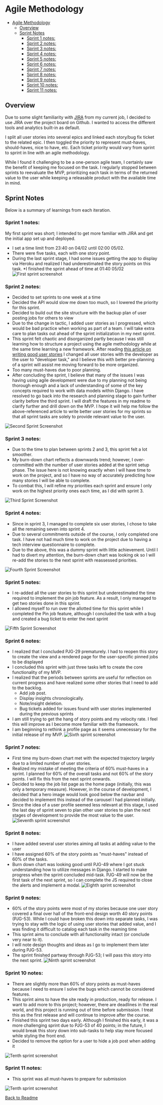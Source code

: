 # Agile Methodology
* [Agile Methodology](#agile-methodology)
  * [Overview](#overview)
  * [Sprint Notes](#sprint-notes)
    * [Sprint 1 notes:](#sprint-1-notes)
    * [Sprint 2 notes:](#sprint-2-notes)
    * [Sprint 3 notes:](#sprint-3-notes)
    * [Sprint 4 notes:](#sprint-4-notes)
    * [Sprint 5 notes:](#sprint-5-notes)
    * [Sprint 6 notes:](#sprint-6-notes)
    * [Sprint 7 notes:](#sprint-7-notes)
    * [Sprint 8 notes:](#sprint-8-notes)
    * [Sprint 9 notes:](#sprint-9-notes)
    * [Sprint 10 notes:](#sprint-10-notes)
    * [Sprint 11 notes:](#sprint-11-notes)
## Overview
Due to some slight familiarity with [JIRA](https://dnlbowers.atlassian.net/jira/software/projects/PJG/boards/4/roadmap) from my current job, I decided to use JIRA over the project board on Github. I wanted to access the different tools and analytics built-in as default. 

I split all user stories into several epics and linked each story/bug fix ticket to the related epic. I then toggled the priority to represent must-haves, should-haves, nice to have, etc. Each ticket priority would vary from sprint to sprint in line with an agile methodology.

While I found it challenging to be a one-person agile team, I certainly saw the benefit of keeping me focused on the task. I regularly stopped between sprints to reevaluate the MVP, prioritizing each task in terms of the returned value to the user while keeping a releasable product with the available time in mind.

## Sprint Notes
Below is a summary of learnings from each iteration.

### Sprint 1 notes:
My first sprint was short; I intended to get more familiar with JIRA and get the initial app set up and deployed. 
* I set a time limit from 23:40 on 04/02 until 02:00 05/02.
* There were five tasks, each with one story point. 
* During the last sprint stage, I  had some issues getting the app to display via Heroku and realized I had underestimated the story points on this task.
*I finished the sprint ahead of time at 01:40 05/02
![First sprint screenshot](docs/agile/sprint-screenshots/sprint1-initial-deployment.JPG)

### Sprint 2 notes:
* Decided to set sprints to one week at a time
* Decided the API would slow me down too much, so I lowered the priority for this sprint.
* Decided to build out the site structure with the backup plan of user posting jobs for others to view
* Due to the change in tactic, I added user stories as I progressed, which would be bad practice when working as part of a team. I will take extra care to plan tasks out ahead of the sprint initialization in my next sprint.
* This sprint felt chaotic and disorganized partly because I was still learning how to structure a project using the agile methodology while at the same time learning a new framework. After reading [this article on writing good user stories](https://www.industriallogic.com/blog/as-a-developer-is-not-a-user-story/) I changed all user stories with the developer as the user to "developer task,"  and I believe this with better pre-planning of a sprint will assist me moving forward to be more organized.
* Too many must-haves due to poor planning.
* After concluding the sprint, I believe that many of the issues I was having using agile development were due to my planning not being thorough enough and a lack of understanding of some of the key concepts required to work with data models within Django. I have resolved to go back into the research and planning stage to gain further clarity before the third sprint. I will draft the features in my readme to clarify further and drill down on the MVP. I hope it will help me follow the above-referenced article to write better user stories for my sprints so that all sprint tasks are solely to provide relevant value to the user. 

![Second Sprint Screenshot](docs/agile/sprint-screenshots/sprint2.JPG)

### Sprint 3 notes:
* Due to the time to plan between sprints 2 and 3, this sprint felt a lot smoother. 
* My burn-down chart reflects a downwards trend; however, I over-committed with the number of user stories added at the sprint setup phase. The issue here is not knowing exactly when I will have time to work on the project, and so I have no way of accurately predicting how many stories I will be able to complete.
* To combat this, I will refine my priorities each sprint and ensure I only work on the highest priority ones each time, as I did with sprint 3. 

![Third Sprint Screenshot](docs/agile/sprint-screenshots/sprint3.JPG)

### Sprint 4 notes:
* Since in sprint 3, I managed to complete six user stories, I chose to take all the remaining seven into sprint 4.
* Due to several commitments outside of the course, I only completed one task. I have not had much time to work on the project due to having a tech interview questionnaire to complete.
* Due to the above, this was a dummy sprint with little achievement. Until I had to divert my attention, the burn-down chart was looking ok so I will re-add the stories to the next sprint with reassessed priorities.

![Fourth Sprint Screenshot](docs/agile/sprint-screenshots/sprint4.JPG)

### Sprint 5 notes:
* I re-added all the user stories to this sprint but underestimated the time required to implement the pin job feature. As a result, I only managed to get two stories done in this sprint.
* I allowed myself to run over the allotted time for this sprint while I completed the Pin job feature, although I concluded the task with a bug and created a bug ticket to enter the next sprint

![Fifth Sprint Screenshot](docs/agile/sprint-screenshots/sprint5.JPG)

### Sprint 6 notes:
* I realized that I concluded PJG-29 prematurely. I had to reopen this story to create the view and a rendered page for the user-specific pinned jobs to be displayed
* I concluded this sprint with just three tasks left to create the core functionality of my MVP. 
* I realized that the periods between sprints are useful for reflection on current progress and have realized some other stories that I need to add to the backlog.
    * Add job post.
    * Display insights chronologically.
    * Note/insight deletion.
    * Bug tickets added for issues found with user stories implemented during the previous sprints
* I am still trying to get the hang of story points and my velocity rate. I feel this will improve as I become more familiar with the framework. 
* I am beginning to rethink a profile page as it seems unnecessary for the initial release of my MVP.
![Sixth sprint screenshot](docs/agile/sprint-screenshots/sprint6.JPG)

### Sprint 7 notes:
* First time my burn-down chart met with the expected trajectory largely due to a limited number of user stories.
* Realized my mistake of meeting the criteria of 60% must-haves in a sprint. I planned for 60% of the overall tasks and not 60% of the story points. I will fix this from the next sprint onwards.
* Decided to keep the job list page as the home page (initially, this was only a temporary measure). However, in the course of development, I decided that a hero image would look good below the navbar and decided to implement this instead of the carousel I had planned initially.
* Since the idea of a user profile seemed less relevant at this stage, I used the last day of sprint seven to plan other user stories to plan the next stages of development to provide the most value to the user.
![Seventh sprint screenshot](docs/agile/sprint-screenshots/sprint7.JPG)

### Sprint 8 notes: 
* I have added several user stories aiming all tasks at adding value to the user
* I have assigned 60% of the story points as "must-haves" instead of 60% of the tasks.
* Burn down chart was looking good until PJG-49 where I got stuck understanding how to utilize messages in Django. I started to make progress when the sprint concluded mid-task. PJG-49 will now be the first task of the next sprint, so I can complete the JS required to close the alerts and implement a modal.
![Eighth sprint screenshot](docs/agile/sprint-screenshots/sprint8.JPG)

### Sprint 9 notes: 
* 60% of the story points were most of my stories because one user story covered a  final over hall of the front-end design worth 40 story points (PJG-53). While I could have broken this down into separate tasks, I was trying to stay with the logic of using user stories that added value, and I was finding it difficult to catalog each task in the reaming time
* This sprint aims to conclude with all functionality intact (or conclude very near to it).
* I will note design thoughts and ideas as I go to implement them later during PJG-53.
* The sprint finished partway through PJG-53;  I will pass this story into the next sprint.
![Ninth sprint screenshot](docs/agile/sprint-screenshots/sprint9.JPG)

### Sprint 10 notes: 
* There are slightly more than 60% of story points as must-haves because I need to ensure I solve the bugs which cannot be considered features.
* This sprint aims to have the site ready in production, ready for release. I want to add more to this project; however, there are deadlines in the real world, and this project is running out of time before submission. I treat this as the first release and will continue to improve after the course.
* Finished this sprint two days early. Although I finished this early, it was a more challenging sprint due to PJG-53 of 40 points; in the future, I would break this story down into sub-tasks to help stay more focused while styling the front end. 
* Decided to remove the option for a user to hide a job post when adding it

![Tenth sprint screenshot](docs/agile/sprint-screenshots/sprint10.JPG)

### Sprint 11 notes: 
* This sprint was all must-haves to prepare for submission

![Tenth sprint screenshot](docs/agile/sprint-screenshots/sprint11.JPG)

[Back to Readme](README.md)